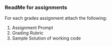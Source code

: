 ### ReadMe for assignments

For each grades assignment attach the following:

1. Assignment Prompt
2. Grading Rubric
3. Sample Solution of working code